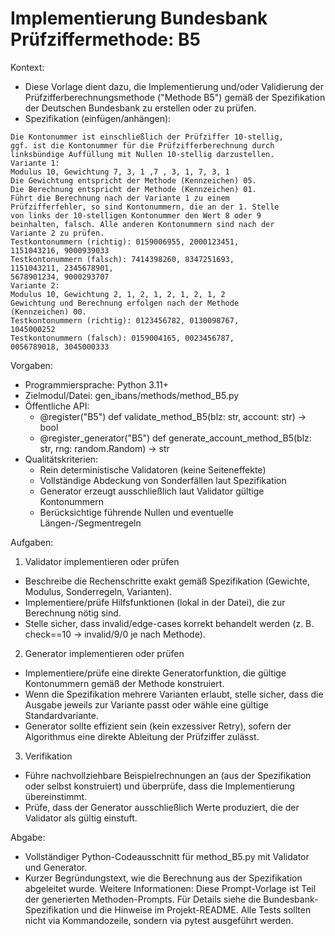 # Implementierung Bundesbank Prüfziffermethode: B5

Kontext:
- Diese Vorlage dient dazu, die Implementierung und/oder Validierung der Prüfzifferberechnungsmethode ("Methode B5") gemäß der Spezifikation der Deutschen Bundesbank zu erstellen oder zu prüfen.
- Spezifikation (einfügen/anhängen):

```Text
Die Kontonummer ist einschließlich der Prüfziffer 10-stellig,
ggf. ist die Kontonummer für die Prüfzifferberechnung durch
linksbündige Auffüllung mit Nullen 10-stellig darzustellen.
Variante 1:
Modulus 10, Gewichtung 7, 3, 1 ,7 , 3, 1, 7, 3, 1
Die Gewichtung entspricht der Methode (Kennzeichen) 05.
Die Berechnung entspricht der Methode (Kennzeichen) 01.
Führt die Berechnung nach der Variante 1 zu einem
Prüfzifferfehler, so sind Kontonummern, die an der 1. Stelle
von links der 10-stelligen Kontonummer den Wert 8 oder 9
beinhalten, falsch. Alle anderen Kontonummern sind nach der
Variante 2 zu prüfen.
Testkontonummern (richtig): 0159006955, 2000123451,
1151043216, 9000939033
Testkontonummern (falsch): 7414398260, 8347251693,
1151043211, 2345678901,
5678901234, 9000293707
Variante 2:
Modulus 10, Gewichtung 2, 1, 2, 1, 2, 1, 2, 1, 2
Gewichtung und Berechnung erfolgen nach der Methode
(Kennzeichen) 00.
Testkontonummern (richtig): 0123456782, 0130098767,
1045000252
Testkontonummern (falsch): 0159004165, 0023456787,
0056789018, 3045000333
```

Vorgaben:
- Programmiersprache: Python 3.11+
- Zielmodul/Datei: gen_ibans/methods/method_B5.py
- Öffentliche API:
  - @register("B5") def validate_method_B5(blz: str, account: str) -> bool
  - @register_generator("B5") def generate_account_method_B5(blz: str, rng: random.Random) -> str
- Qualitätskriterien:
  - Rein deterministische Validatoren (keine Seiteneffekte)
  - Vollständige Abdeckung von Sonderfällen laut Spezifikation
  - Generator erzeugt ausschließlich laut Validator gültige Kontonummern
  - Berücksichtige führende Nullen und eventuelle Längen-/Segmentregeln

Aufgaben:
1) Validator implementieren oder prüfen
- Beschreibe die Rechenschritte exakt gemäß Spezifikation (Gewichte, Modulus, Sonderregeln, Varianten).
- Implementiere/prüfe Hilfsfunktionen (lokal in der Datei), die zur Berechnung nötig sind.
- Stelle sicher, dass invalid/edge-cases korrekt behandelt werden (z. B. check==10 -> invalid/9/0 je nach Methode).

2) Generator implementieren oder prüfen
- Implementiere/prüfe eine direkte Generatorfunktion, die gültige Kontonummern gemäß der Methode konstruiert.
- Wenn die Spezifikation mehrere Varianten erlaubt, stelle sicher, dass die Ausgabe jeweils zur Variante passt oder wähle eine gültige Standardvariante.
- Generator sollte effizient sein (kein exzessiver Retry), sofern der Algorithmus eine direkte Ableitung der Prüfziffer zulässt.

3) Verifikation
- Führe nachvollziehbare Beispielrechnungen an (aus der Spezifikation oder selbst konstruiert) und überprüfe, dass die Implementierung übereinstimmt.
- Prüfe, dass der Generator ausschließlich Werte produziert, die der Validator als gültig einstuft.

Abgabe:
- Vollständiger Python-Codeausschnitt für method_B5.py mit Validator und Generator.
- Kurzer Begründungstext, wie die Berechnung aus der Spezifikation abgeleitet wurde.
Weitere Informationen: Diese Prompt-Vorlage ist Teil der generierten Methoden-Prompts. Für Details siehe die Bundesbank-Spezifikation und die Hinweise im Projekt-README.
Alle Tests sollten nicht via Kommandozeile, sondern via pytest ausgeführt werden.
